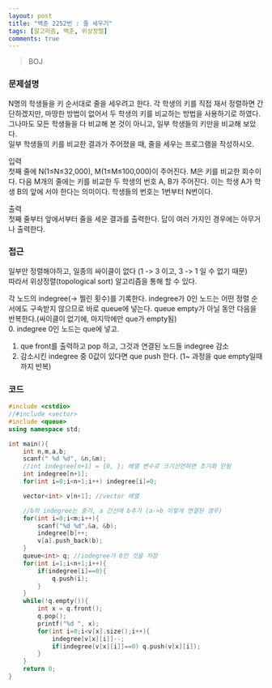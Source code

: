 ```yaml
---
layout: post
title: "백준 2252번 : 줄 세우기"
tags: [알고리즘, 백준, 위상정렬]
comments: true
---
```


> BOJ  

### 문제설명  
N명의 학생들을 키 순서대로 줄을 세우려고 한다. 각 학생의 키를 직접 재서 정렬하면 간단하겠지만, 마땅한 방법이 없어서 두 학생의 키를 비교하는 방법을 사용하기로 하였다.  
그나마도 모든 학생들을 다 비교해 본 것이 아니고, 일부 학생들의 키만을 비교해 보았다.  
일부 학생들의 키를 비교한 결과가 주어졌을 때, 줄을 세우는 프로그램을 작성하시오.  

입력  
첫째 줄에 N(1≤N≤32,000), M(1≤M≤100,000)이 주어진다. M은 키를 비교한 회수이다. 다음 M개의 줄에는 키를 비교한 두 학생의 번호 A, B가 주어진다. 이는 학생 A가 학생 B의 앞에 서야 한다는 의미이다. 학생들의 번호는 1번부터 N번이다.  

출력  
첫째 줄부터 앞에서부터 줄을 세운 결과를 출력한다. 답이 여러 가지인 경우에는 아무거나 출력한다.  

### 접근  
일부만 정렬해야하고, 일종의 싸이클이 없다 (1 -> 3 이고, 3 -> 1 일 수 없기 때문)  
따라서 위상정렬(topological sort) 알고리즘을 통해 할 수 있다.  

각 노드의 indegree(-> 찔린 횟수)를 기록한다. indegree가 0인 노드는 어떤 정렬 순서에도 구속받지 않으므로 바로 queue에 넣는다. queue empty가 아닐 동안 다음을 반복한다.(싸이클이 없기에, 마지막에만 que가 empty됨)  
0. indegree 0인 노드는 que에 넣고.      
1. que front를 출력하고 pop 하고, 그것과 연결된 노드들 indegree 감소
2. 감소시킨 indegree 중 0값이 있다면 que push 한다. (1~ 과정을 que empty일때까지 반복)  

### 코드  
~~~c++
#include <cstdio>
//#include <vector>
#include <queue>
using namespace std;

int main(){
    int n,m,a,b;
    scanf(" %d %d", &n,&m);
    //int indegree[n+1] = {0, }; 배열 변수로 크기선언하면 초기화 안됨
    int indegree[n+1];
    for(int i=0;i<n+1;i++) indegree[i]=0;

    vector<int> v[n+1]; //vector 배열

    //b의 indegree는 중가, a 간선에 b추가 (a->b 이렇게 연결된 경우)
    for(int i=0;i<m;i++){
        scanf("%d %d",&a, &b);
        indegree[b]++;
        v[a].push_back(b);
    }
    queue<int> q; //indegree가 0인 것을 저장
    for(int i=1;i<n+1;i++){
        if(indegree[i]==0){
            q.push(i);
        }
    }
    while(!q.empty()){
        int x = q.front();
        q.pop();
        printf("%d ", x);
        for(int i=0;i<v[x].size();i++){
            indegree[v[x][i]]--;
            if(indegree[v[x][i]]==0) q.push(v[x][i]);
        }
    }
    return 0;
}
~~~